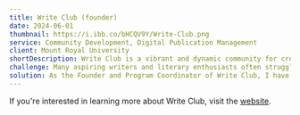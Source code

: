 ```yaml
---
title: Write Club (founder)
date: 2024-06-01
thumbnail: https://i.ibb.co/bHCQV9Y/Write-Club.png
service: Community Development, Digital Publication Management
client: Mount Royal University
shortDescription: Write Club is a vibrant and dynamic community for creative writers, established to foster intellectual diversity and enhance writing skills among its members. Through weekly meetings, fundraising events, and a digital publication, Write Club provides a supportive environment for writers to grow and collaborate.
challenge: Many aspiring writers and literary enthusiasts often struggle to find a supportive community where they can improve their skills, share their work, and receive constructive feedback. Additionally, organizing events and maintaining engagement in such communities can be challenging without dedicated leadership and management.
solution: As the Founder and Program Coordinator of Write Club, I have developed and facilitated weekly meetings aimed at fostering a vibrant learning community of over 100 members. These meetings focus on improving creative writing skills and promoting intellectual diversity. I have also led and organized various fundraising events, including author readings, local poetry slams, bookstore collaborations, and indie anthology publishing. Furthermore, I manage the digital publication, featuring members' creative writing pieces and club updates, effectively expanding our reach beyond the university and maintaining engagement through multiple social media marketing campaigns.
---
```


If you're interested in learning more about Write Club, visit the [website](https://writeclub.ca).
